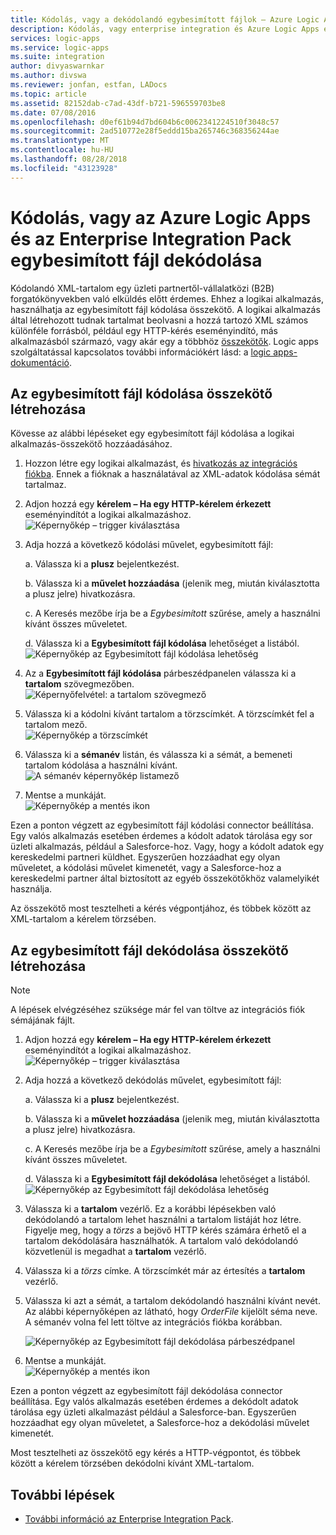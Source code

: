 ```yaml
---
title: Kódolás, vagy a dekódolandó egybesimított fájlok – Azure Logic Apps |} A Microsoft Docs
description: Kódolás, vagy enterprise integration és Azure Logic Apps és az Enterprise Integration Pack egybesimított fájl dekódolása
services: logic-apps
ms.service: logic-apps
ms.suite: integration
author: divyaswarnkar
ms.author: divswa
ms.reviewer: jonfan, estfan, LADocs
ms.topic: article
ms.assetid: 82152dab-c7ad-43df-b721-596559703be8
ms.date: 07/08/2016
ms.openlocfilehash: d0ef61b94d7bd604b6c0062341224510f3048c57
ms.sourcegitcommit: 2ad510772e28f5eddd15ba265746c368356244ae
ms.translationtype: MT
ms.contentlocale: hu-HU
ms.lasthandoff: 08/28/2018
ms.locfileid: "43123928"
---
```

# <a name="encode-or-decode-flat-files-with-azure-logic-apps-and-enterprise-integration-pack"></a>Kódolás, vagy az Azure Logic Apps és az Enterprise Integration Pack egybesimított fájl dekódolása

Kódolandó XML-tartalom egy üzleti partnertől-vállalatközi (B2B) forgatókönyvekben való elküldés előtt érdemes. Ehhez a logikai alkalmazás, használhatja az egybesimított fájl kódolása összekötő. A logikai alkalmazás által létrehozott tudnak tartalmat beolvasni a hozzá tartozó XML számos különféle forrásból, például egy HTTP-kérés eseményindító, más alkalmazásból származó, vagy akár egy a többhöz [összekötők](../connectors/apis-list.md). Logic apps szolgáltatással kapcsolatos további információkért lásd: a [logic apps-dokumentáció](logic-apps-overview.md "további tudnivalók a Logic apps").  

## <a name="create-the-flat-file-encoding-connector"></a>Az egybesimított fájl kódolása összekötő létrehozása
Kövesse az alábbi lépéseket egy egybesimított fájl kódolása a logikai alkalmazás-összekötő hozzáadásához.

1. Hozzon létre egy logikai alkalmazást, és [hivatkozás az integrációs fiókba](logic-apps-enterprise-integration-accounts.md "Ismerkedjen meg az integrációs fiók összekapcsolása egy logikai alkalmazást"). Ennek a fióknak a használatával az XML-adatok kódolása sémát tartalmaz.  
1. Adjon hozzá egy **kérelem – Ha egy HTTP-kérelem érkezett** eseményindítót a logikai alkalmazáshoz.  
   ![Képernyőkép – trigger kiválasztása](./media/logic-apps-enterprise-integration-b2b/flatfile-1.png)    
1. Adja hozzá a következő kódolási művelet, egybesimított fájl:
   
    a. Válassza ki a **plusz** bejelentkezést.
   
    b. Válassza ki a **művelet hozzáadása** (jelenik meg, miután kiválasztotta a plusz jelre) hivatkozásra.
   
    c. A Keresés mezőbe írja be a *Egybesimított* szűrése, amely a használni kívánt összes műveletet.
   
    d. Válassza ki a **Egybesimított fájl kódolása** lehetőséget a listából.   
   ![Képernyőkép az Egybesimított fájl kódolása lehetőség](media/logic-apps-enterprise-integration-flatfile/flatfile-2.png)   
1. Az a **Egybesimított fájl kódolása** párbeszédpanelen válassza ki a **tartalom** szövegmezőben.  
   ![Képernyőfelvétel: a tartalom szövegmező](media/logic-apps-enterprise-integration-flatfile/flatfile-3.png)  
1. Válassza ki a kódolni kívánt tartalom a törzscímkét. A törzscímkét fel a tartalom mező.     
   ![Képernyőkép a törzscímkét](media/logic-apps-enterprise-integration-flatfile/flatfile-4.png)  
1. Válassza ki a **sémanév** listán, és válassza ki a sémát, a bemeneti tartalom kódolása a használni kívánt.    
   ![A sémanév képernyőkép listamező](media/logic-apps-enterprise-integration-flatfile/flatfile-5.png)  
1. Mentse a munkáját.   
   ![Képernyőkép a mentés ikon](media/logic-apps-enterprise-integration-flatfile/flatfile-6.png)  

Ezen a ponton végzett az egybesimított fájl kódolási connector beállítása. Egy valós alkalmazás esetében érdemes a kódolt adatok tárolása egy sor üzleti alkalmazás, például a Salesforce-hoz. Vagy, hogy a kódolt adatok egy kereskedelmi partneri küldhet. Egyszerűen hozzáadhat egy olyan műveletet, a kódolási művelet kimenetét, vagy a Salesforce-hoz a kereskedelmi partner által biztosított az egyéb összekötőkhöz valamelyikét használja.

Az összekötő most tesztelheti a kérés végpontjához, és többek között az XML-tartalom a kérelem törzsében.  

## <a name="create-the-flat-file-decoding-connector"></a>Az egybesimított fájl dekódolása összekötő létrehozása

> [!NOTE]
> A lépések elvégzéséhez szüksége már fel van töltve az integrációs fiók sémájának fájlt.

1. Adjon hozzá egy **kérelem – Ha egy HTTP-kérelem érkezett** eseményindítót a logikai alkalmazáshoz.  
   ![Képernyőkép – trigger kiválasztása](./media/logic-apps-enterprise-integration-b2b/flatfile-1.png)    
1. Adja hozzá a következő dekódolás művelet, egybesimított fájl:
   
    a. Válassza ki a **plusz** bejelentkezést.
   
    b. Válassza ki a **művelet hozzáadása** (jelenik meg, miután kiválasztotta a plusz jelre) hivatkozásra.
   
    c. A Keresés mezőbe írja be a *Egybesimított* szűrése, amely a használni kívánt összes műveletet.
   
    d. Válassza ki a **Egybesimított fájl dekódolása** lehetőséget a listából.   
   ![Képernyőkép az Egybesimított fájl dekódolása lehetőség](media/logic-apps-enterprise-integration-flatfile/flatfile-2.png)   
1. Válassza ki a **tartalom** vezérlő. Ez a korábbi lépésekben való dekódolandó a tartalom lehet használni a tartalom listáját hoz létre. Figyelje meg, hogy a *törzs* a bejövő HTTP kérés számára érhető el a tartalom dekódolására használhatók. A tartalom való dekódolandó közvetlenül is megadhat a **tartalom** vezérlő.     
1. Válassza ki a *törzs* címke. A törzscímkét már az értesítés a **tartalom** vezérlő.
1. Válassza ki azt a sémát, a tartalom dekódolandó használni kívánt nevét. Az alábbi képernyőképen az látható, hogy *OrderFile* kijelölt séma neve. A sémanév volna fel lett töltve az integrációs fiókba korábban.
   
   ![Képernyőkép az Egybesimított fájl dekódolása párbeszédpanel](media/logic-apps-enterprise-integration-flatfile/flatfile-decode-1.png)    
1. Mentse a munkáját.  
   ![Képernyőkép a mentés ikon](media/logic-apps-enterprise-integration-flatfile/flatfile-6.png)    

Ezen a ponton végzett az egybesimított fájl dekódolása connector beállítása. Egy valós alkalmazás esetében érdemes a dekódolt adatok tárolása egy üzleti alkalmazást például a Salesforce-ban. Egyszerűen hozzáadhat egy olyan műveletet, a Salesforce-hoz a dekódolási művelet kimenetét.

Most tesztelheti az összekötő egy kérés a HTTP-végpontot, és többek között a kérelem törzsében dekódolni kívánt XML-tartalom.  

## <a name="next-steps"></a>További lépések
* [További információ az Enterprise Integration Pack](logic-apps-enterprise-integration-overview.md "megismerheti a vállalati integrációs csomag").  


